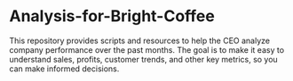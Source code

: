# Analysis-for-Bright-Coffee
This repository provides scripts and resources to help the CEO analyze company performance over the past months. The goal is to make it easy to understand sales, profits, customer trends, and other key metrics, so you can make informed decisions.
